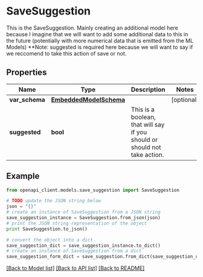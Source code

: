 # SaveSuggestion

This is the SaveSuggestion. Mainly creating an additional model here because I imagine that we will want to add some additional data to this in the future (potentially with more numerical data that is emitted from the ML Models)  **Note: suggested is required here because we will want to say if we reccomend to take this action of save or not.

## Properties
Name | Type | Description | Notes
------------ | ------------- | ------------- | -------------
**var_schema** | [**EmbeddedModelSchema**](EmbeddedModelSchema.md) |  | [optional] 
**suggested** | **bool** | This is a boolean, that will say if you should or should not take action. | 

## Example

```python
from openapi_client.models.save_suggestion import SaveSuggestion

# TODO update the JSON string below
json = "{}"
# create an instance of SaveSuggestion from a JSON string
save_suggestion_instance = SaveSuggestion.from_json(json)
# print the JSON string representation of the object
print SaveSuggestion.to_json()

# convert the object into a dict
save_suggestion_dict = save_suggestion_instance.to_dict()
# create an instance of SaveSuggestion from a dict
save_suggestion_form_dict = save_suggestion.from_dict(save_suggestion_dict)
```
[[Back to Model list]](../README.md#documentation-for-models) [[Back to API list]](../README.md#documentation-for-api-endpoints) [[Back to README]](../README.md)


